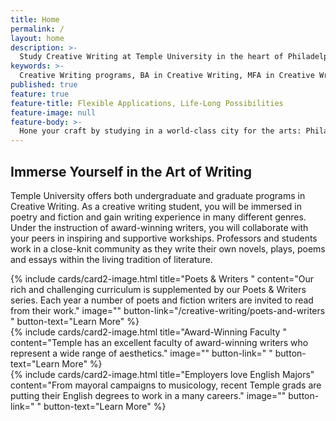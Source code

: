 ```yaml
---
title: Home
permalink: /
layout: home
description: >-
  Study Creative Writing at Temple University in the heart of Philadelphia - a world-class city for the arts.
keywords: >-
  Creative Writing programs, BA in Creative Writing, MFA in Creative Writing
published: true
feature: true
feature-title: Flexible Applications, Life-Long Possibilities
feature-image: null
feature-body: >- 
  Hone your craft by studying in a world-class city for the arts: Philadelphia. Become a part of a close-knit cohort within   a thriving urban setting.
---
```

## Immerse Yourself in the Art of Writing
Temple University offers both undergraduate and graduate programs in Creative Writing. As a creative writing student, you will be immersed in poetry and fiction and gain writing experience in many different genres. Under the instruction of award-winning writers, you will collaborate with your peers in inspiring and supportive workships. Professors and students work in a close-knit community as they write their own novels, plays, poems and essays within the living tradition of literature. 

<div class="row row-wide">
  <div class="col m12 l4">{% include cards/card2-image.html
    title="Poets & Writers "
    content="Our rich and challenging curriculum is supplemented by our Poets & Writers series. Each year a number of poets and fiction writers are invited to read from their work."
    image=""
    button-link="/creative-writing/poets-and-writers "
    button-text="Learn More" %}
  </div>
  <div class="row row-wide">
    <div class="col m12 l4">{% include cards/card2-image.html
      title="Award-Winning Faculty "
      content="Temple has an excellent faculty of award-winning writers who represent a wide range of aesthetics."
      image=""
      button-link=" "
      button-text="Learn More" %}
    </div>
    <div class="row row-wide">
      <div class="col m12 l4">{% include cards/card2-image.html
        title="Employers love English Majors"
        content="From mayoral campaigns to musicology, recent Temple grads are putting their English degrees to work in a many careers."
        image=""
        button-link=" "
        button-text="Learn More" %}
      </div>
</div>
